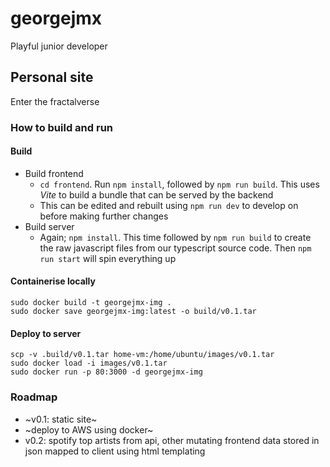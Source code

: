 # georgejmx

Playful junior developer

## Personal site

Enter the fractalverse

### How to build and run

#### Build

- Build frontend
    - `cd frontend`. Run `npm install`, followed by `npm run build`. This uses
    *Vite* to build a bundle that can be served by the backend
    - This can be edited and rebuilt using `npm run dev` to develop on before
    making further changes
- Build server
    - Again; `npm install`. This time followed by `npm run build` to create the
    raw javascript files from our typescript source code. Then `npm run start`
    will spin everything up

#### Containerise locally

```
sudo docker build -t georgejmx-img .
sudo docker save georgejmx-img:latest -o build/v0.1.tar
```

#### Deploy to server

```
scp -v .build/v0.1.tar home-vm:/home/ubuntu/images/v0.1.tar
sudo docker load -i images/v0.1.tar
sudo docker run -p 80:3000 -d georgejmx-img
```

### Roadmap

- ~v0.1: static site~
- ~deploy to AWS using docker~
- v0.2: spotify top artists from api, other mutating frontend data stored
    in json mapped to client using html templating

